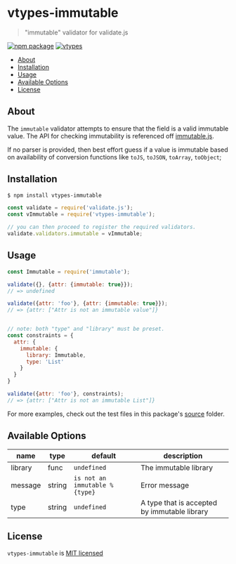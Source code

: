 # vtypes-immutable

> "immutable" validator for validate.js

[![npm package][npm-badge]][npm-link]
[![vtypes][vtypes-badge]][repository]

- [About](#about)
- [Installation](#installation)
- [Usage](#usage)
- [Available Options](#available-options)
- [License](#license)

## About

The `immutable` validator attempts to ensure that the field is a valid immutable value.
The API for checking immutability is referenced off [immutable.js](https://github.com/facebook/immutable-js).

If no parser is provided, then best effort guess if a value is immutable
based on availability of conversion functions like `toJS`, `toJSON`, `toArray`, `toObject`;

## Installation

```sh
$ npm install vtypes-immutable
```

```js
const validate = require('validate.js');
const vImmutable = require('vtypes-immutable');

// you can then proceed to register the required validators.
validate.validators.immutable = vImmutable;
```

## Usage

```js
const Immutable = require('immutable');

validate({}, {attr: {immutable: true}});
// => undefined

validate({attr: 'foo'}, {attr: {immutable: true}});
// => {attr: ["Attr is not an immutable value"]}
```

```js

// note: both "type" and "library" must be preset.
const constraints = {
  attr: {
    immutable: {
      library: Immutable,
      type: 'List'
    }
  }
}

validate({attr: 'foo'}, constraints);
// => {attr: ["Attr is not an immutable List"]}
```

For more examples, check out the test files in this package's [source][src] folder.

## Available Options

| name    | type   | default                       | description                                  |
| ------- | ------ | ----------------------------- | -------------------------------------------- |
| library | func   | `undefined`                   | The immutable library                        |
| message | string | `is not an immutable %{type}` | Error message                                |
| type    | string | `undefined`                   | A type that is accepted by immutable library |

## License

`vtypes-immutable` is [MIT licensed][license]

[npm-badge]: https://img.shields.io/npm/v/vtypes-immutable.svg?style=flat-square
[npm-link]: https://www.npmjs.com/package/vtypes-immutable
[repository]: https://github.com/yeojz/vtypes
[vtypes-badge]: https://img.shields.io/badge/vtypes-repo-blue.svg?style=flat-square
[license]: https://github.com/yeojz/vtypes/blob/master/LICENSE
[src]: https://github.com/yeojz/vtypes/tree/master/packages/vtypes-immutable/src

